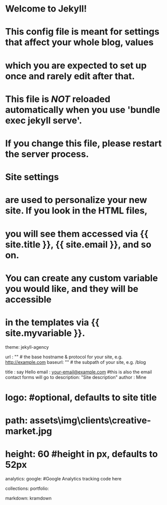 # Welcome to Jekyll!
#
# This config file is meant for settings that affect your whole blog, values
# which you are expected to set up once and rarely edit after that.
# This file is *NOT* reloaded automatically when you use 'bundle exec jekyll serve'. 
# If you change this file, please restart the server process.

# Site settings
# are used to personalize your new site. If you look in the HTML files,
# you will see them accessed via {{ site.title }}, {{ site.email }}, and so on.
# You can create any custom variable you would like, and they will be accessible
# in the templates via {{ site.myvariable }}.

theme: jekyll-agency

url    : "" # the base hostname & protocol for your site, e.g. http://example.com
baseurl: "" # the subpath of your site, e.g. /blog

title      : say Hello
email      : your-email@example.com #this is also the email contact forms will go to
description: "Site description"
author     : Mine
# logo:     #optional, defaults to site title
  # path: assets\img\clients\creative-market.jpg
  # height: 60 #height in px, defaults to 52px

analytics:
  google: #Google Analytics tracking code here

collections:
  portfolio:

markdown: kramdown
